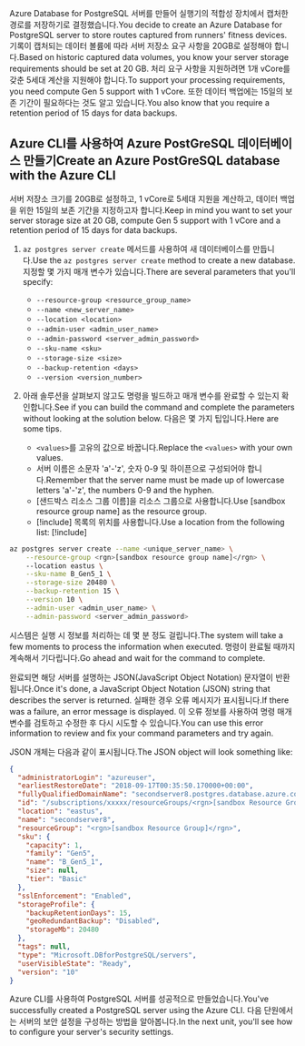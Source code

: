 <span data-ttu-id="8fcc3-101">Azure Database for PostgreSQL 서버를 만들어 실행기의 적합성 장치에서 캡처한 경로를 저장하기로 결정했습니다.</span><span class="sxs-lookup"><span data-stu-id="8fcc3-101">You decide to create an Azure Database for PostgreSQL server to store routes captured from runners' fitness devices.</span></span> <span data-ttu-id="8fcc3-102">기록이 캡처되는 데이터 볼륨에 따라 서버 저장소 요구 사항을 20GB로 설정해야 합니다.</span><span class="sxs-lookup"><span data-stu-id="8fcc3-102">Based on historic captured data volumes, you know your server storage requirements should be set at 20 GB.</span></span> <span data-ttu-id="8fcc3-103">처리 요구 사항을 지원하려면 1개 vCore를 갖춘 5세대 계산을 지원해야 합니다.</span><span class="sxs-lookup"><span data-stu-id="8fcc3-103">To support your processing requirements, you need compute Gen 5 support with 1 vCore.</span></span> <span data-ttu-id="8fcc3-104">또한 데이터 백업에는 15일의 보존 기간이 필요하다는 것도 알고 있습니다.</span><span class="sxs-lookup"><span data-stu-id="8fcc3-104">You also know that you require a retention period of 15 days for data backups.</span></span>

## <a name="create-an-azure-postgresql-database-with-the-azure-cli"></a><span data-ttu-id="8fcc3-105">Azure CLI를 사용하여 Azure PostGreSQL 데이터베이스 만들기</span><span class="sxs-lookup"><span data-stu-id="8fcc3-105">Create an Azure PostGreSQL database with the Azure CLI</span></span>

<span data-ttu-id="8fcc3-106">서버 저장소 크기를 20GB로 설정하고, 1 vCore로 5세대 지원을 계산하고, 데이터 백업을 위한 15일의 보존 기간을 지정하고자 합니다.</span><span class="sxs-lookup"><span data-stu-id="8fcc3-106">Keep in mind you want to set your server storage size at 20 GB, compute Gen 5 support with 1 vCore and a retention period of 15 days for data backups.</span></span>

1. <span data-ttu-id="8fcc3-107">`az postgres server create` 메서드를 사용하여 새 데이터베이스를 만듭니다.</span><span class="sxs-lookup"><span data-stu-id="8fcc3-107">Use the `az postgres server create` method to create a new database.</span></span> <span data-ttu-id="8fcc3-108">지정할 몇 가지 매개 변수가 있습니다.</span><span class="sxs-lookup"><span data-stu-id="8fcc3-108">There are several parameters that you'll specify:</span></span>
    - `--resource-group <resource_group_name>`
    - `--name <new_server_name>`
    - `--location <location>`
    - `--admin-user <admin_user_name>`
    - `--admin-password <server_admin_password>`
    - `--sku-name <sku>`
    - `--storage-size <size>`
    - `--backup-retention <days>`
    - `--version <version_number>`
    
2. <span data-ttu-id="8fcc3-109">아래 솔루션을 살펴보지 않고도 명령을 빌드하고 매개 변수를 완료할 수 있는지 확인합니다.</span><span class="sxs-lookup"><span data-stu-id="8fcc3-109">See if you can build the command and complete the parameters without looking at the solution below.</span></span> <span data-ttu-id="8fcc3-110">다음은 몇 가지 팁입니다.</span><span class="sxs-lookup"><span data-stu-id="8fcc3-110">Here are some tips.</span></span>
    - <span data-ttu-id="8fcc3-111">`<values>`를 고유의 값으로 바꿉니다.</span><span class="sxs-lookup"><span data-stu-id="8fcc3-111">Replace the `<values>` with your own values.</span></span> 
    - <span data-ttu-id="8fcc3-112">서버 이름은 소문자 'a'-'z', 숫자 0-9 및 하이픈으로 구성되어야 합니다.</span><span class="sxs-lookup"><span data-stu-id="8fcc3-112">Remember that the server name must be  made up of lowercase letters 'a'-'z', the numbers 0-9 and the hyphen.</span></span>
    - <span data-ttu-id="8fcc3-113"><rgn>[샌드박스 리소스 그룹 이름]</rgn>을 리소스 그룹으로 사용합니다.</span><span class="sxs-lookup"><span data-stu-id="8fcc3-113">Use <rgn>[sandbox resource group name]</rgn> as the resource group.</span></span>
    - <span data-ttu-id="8fcc3-114">[!include[](../../../includes/azure-sandbox-regions-note.md)] 목록의 위치를 사용합니다.</span><span class="sxs-lookup"><span data-stu-id="8fcc3-114">Use a location from the following list:   [!include[](../../../includes/azure-sandbox-regions-note.md)]</span></span>
    
```bash
az postgres server create --name <unique_server_name> \
    --resource-group <rgn>[sandbox resource group name]</rgn> \ 
    --location eastus \
    --sku-name B_Gen5_1 \
    --storage-size 20480 \
    --backup-retention 15 \
    --version 10 \
    --admin-user <admin_user_name> \
    --admin-password <server_admin_password>
```

<span data-ttu-id="8fcc3-115">시스템은 실행 시 정보를 처리하는 데 몇 분 정도 걸립니다.</span><span class="sxs-lookup"><span data-stu-id="8fcc3-115">The system will take a few moments to process the information when executed.</span></span> <span data-ttu-id="8fcc3-116">명령이 완료될 때까지 계속해서 기다립니다.</span><span class="sxs-lookup"><span data-stu-id="8fcc3-116">Go ahead and wait for the command to complete.</span></span>

<span data-ttu-id="8fcc3-117">완료되면 해당 서버를 설명하는 JSON(JavaScript Object Notation) 문자열이 반환됩니다.</span><span class="sxs-lookup"><span data-stu-id="8fcc3-117">Once it's done, a JavaScript Object Notation (JSON) string that describes the server is returned.</span></span> <span data-ttu-id="8fcc3-118">실패한 경우 오류 메시지가 표시됩니다.</span><span class="sxs-lookup"><span data-stu-id="8fcc3-118">If there was a failure, an error message is displayed.</span></span> <span data-ttu-id="8fcc3-119">이 오류 정보를 사용하여 명령 매개 변수를 검토하고 수정한 후 다시 시도할 수 있습니다.</span><span class="sxs-lookup"><span data-stu-id="8fcc3-119">You can use this error information to review and fix your command parameters and try again.</span></span>

<span data-ttu-id="8fcc3-120">JSON 개체는 다음과 같이 표시됩니다.</span><span class="sxs-lookup"><span data-stu-id="8fcc3-120">The JSON object will look something like:</span></span>

```json
{
  "administratorLogin": "azureuser",
  "earliestRestoreDate": "2018-09-17T00:35:50.170000+00:00",
  "fullyQualifiedDomainName": "secondserver8.postgres.database.azure.com",
  "id": "/subscriptions/xxxxx/resourceGroups/<rgn>[sandbox Resource Group]</rgn>/providers/Microsoft.DBforPostgreSQL/servers/secondserver8",
  "location": "eastus",
  "name": "secondserver8",
  "resourceGroup": "<rgn>[sandbox Resource Group]</rgn>",
  "sku": {
    "capacity": 1,
    "family": "Gen5",
    "name": "B_Gen5_1",
    "size": null,
    "tier": "Basic"
  },
  "sslEnforcement": "Enabled",
  "storageProfile": {
    "backupRetentionDays": 15,
    "geoRedundantBackup": "Disabled",
    "storageMb": 20480
  },
  "tags": null,
  "type": "Microsoft.DBforPostgreSQL/servers",
  "userVisibleState": "Ready",
  "version": "10"
}
```

<span data-ttu-id="8fcc3-121">Azure CLI를 사용하여 PostgreSQL 서버를 성공적으로 만들었습니다.</span><span class="sxs-lookup"><span data-stu-id="8fcc3-121">You've successfully created a PostgreSQL server using the Azure CLI.</span></span> <span data-ttu-id="8fcc3-122">다음 단원에서는 서버의 보안 설정을 구성하는 방법을 알아봅니다.</span><span class="sxs-lookup"><span data-stu-id="8fcc3-122">In the next unit, you'll see how to configure your server's security settings.</span></span>
